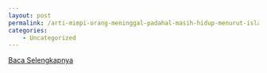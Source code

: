 ```yaml
---
layout: post
permalink: /arti-mimpi-orang-meninggal-padahal-masih-hidup-menurut-islam/
categories:
    - Uncategorized
---
```


[Baca Selengkapnya](/03)